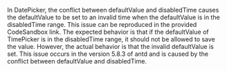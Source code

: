In DatePicker, the conflict between defaultValue and disabledTime causes the defaultValue to be set to an invalid time when the defaultValue is in the disabledTime range. This issue can be reproduced in the provided CodeSandbox link. The expected behavior is that if the defaultValue of TimePicker is in the disabledTime range, it should not be allowed to save the value. However, the actual behavior is that the invalid defaultValue is set. This issue occurs in the version 5.8.3 of antd and is caused by the conflict between defaultValue and disabledTime.
